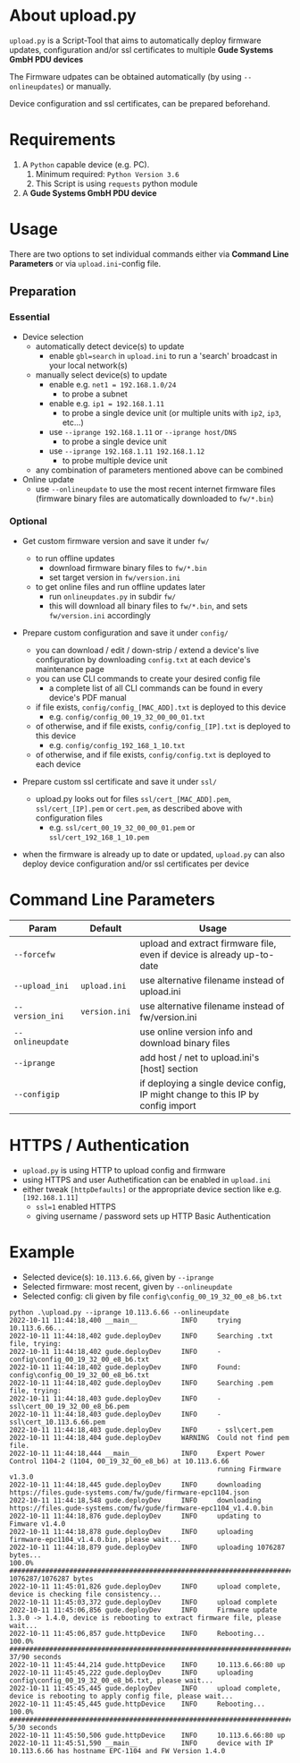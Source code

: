 # About upload.py
`upload.py` is a Script-Tool that aims to automatically deploy firmware updates, 
configuration and/or ssl certificates to multiple **Gude Systems GmbH PDU devices**

The Firmware udpates can be obtained automatically (by using `--onlineupdates`) or manually.

Device configuration and ssl certificates, can be prepared beforehand.

# Requirements
1. A `Python` capable device (e.g. PC).
   1. Minimum required: `Python Version 3.6`
   2. This Script is using `requests` python module
2. A **Gude Systems GmbH PDU device**

# Usage

There are two options to set individual commands either via **Command Line Parameters** or via `upload.ini`-config file.

## Preparation

### Essential
- Device selection
  - automatically detect device(s) to update
    - enable `gbl=search` in `upload.ini` to run a 'search' broadcast in your local network(s)
  - manually select device(s) to update
    - enable e.g. `net1 = 192.168.1.0/24`
      - to probe a subnet
    - enable e.g. `ip1 = 192.168.1.11`
      - to probe a single device unit (or multiple units with `ip2`, `ip3`, etc...)
    - use `--iprange 192.168.1.11` or `--iprange host/DNS` 
      - to probe a single device unit
    - use `--iprange 192.168.1.11 192.168.1.12` 
      - to probe multiple device unit
  - any combination of parameters mentioned above can be combined
- Online update
  - use `--onlineupdate` to use the most recent internet firmware files
  (firmware binary files are automatically downloaded to `fw/*.bin`)

### Optional

- Get custom firmware version and save it under `fw/`
  - to run offline updates
    - download firmware binary files to `fw/*.bin`
    - set target version in `fw/version.ini`
  - to get online files and run offline updates later
    - run `onlineupdates.py` in subdir `fw/`
    - this will download all binary files to `fw/*.bin`, and sets `fw/version.ini` accordingly

- Prepare custom configuration and save it under `config/`
  - you can download / edit / down-strip / extend a device's live configuration by downloading `config.txt` at each device's maintenance page
  - you can use CLI commands to create your desired config file
    - a complete list of all CLI commands can be found in every device's PDF manual
  - if file exists, `config/config_[MAC_ADD].txt` is deployed to this device
    - e.g. `config/config_00_19_32_00_00_01.txt`
  - of otherwise, and if file exists, `config/config_[IP].txt` is deployed to this device
    - e.g. `config/config_192_168_1_10.txt`
  - of otherwise, and if file exists, `config/config.txt` is deployed to each device
- Prepare custom ssl certificate and save it under `ssl/`
  - upload.py looks out for files `ssl/cert_[MAC_ADD].pem`, `ssl/cert_[IP].pem` or `cert.pem`, 
  as described above with configuration files
    - e.g. `ssl/cert_00_19_32_00_00_01.pem` or `ssl/cert_192_168_1_10.pem` 
- when the firmware is already up to date or updated, `upload.py` can also deploy device configuration 
  and/or ssl certificates per device 

# Command Line Parameters
| Param            | Default       | Usage
|------------------|---------------|------------------
| `--forcefw`      |               | upload and extract firmware file, even if device is already up-to-date 
| `--upload_ini`   | `upload.ini`  | use alternative filename instead of upload.ini
| `--version_ini`  | `version.ini` | use alternative filename instead of fw/version.ini
| `--onlineupdate` |               | use online version info and download binary files
| `--iprange`      |               | add host / net to upload.ini's [host] section
| `--configip`     |               | if deploying a single device config, IP might change to this IP by config import 

# HTTPS / Authentication
- `upload.py` is using HTTP to upload config and firmware
- using HTTPS and user Authetification can be enabled in `upload.ini` 
- either tweak `[httpDefaults]` or the appropriate device section like e.g. `[192.168.1.11]`
  - `ssl=1` enabled HTTPS
  - giving username / password sets up HTTP Basic Authentication

# Example
- Selected device(s): `10.113.6.66`, given by `--iprange`
- Selected firmware: most recent, given by `--onlineupdate`
- Selected config: cli given by file `config\config_00_19_32_00_e8_b6.txt`

```
python .\upload.py --iprange 10.113.6.66 --onlineupdate
2022-10-11 11:44:18,400 __main__           INFO     trying 10.113.6.66...
2022-10-11 11:44:18,402 gude.deployDev     INFO     Searching .txt file, trying:
2022-10-11 11:44:18,402 gude.deployDev     INFO     - config\config_00_19_32_00_e8_b6.txt
2022-10-11 11:44:18,402 gude.deployDev     INFO     Found: config\config_00_19_32_00_e8_b6.txt
2022-10-11 11:44:18,402 gude.deployDev     INFO     Searching .pem file, trying:
2022-10-11 11:44:18,403 gude.deployDev     INFO     - ssl\cert_00_19_32_00_e8_b6.pem
2022-10-11 11:44:18,403 gude.deployDev     INFO     - ssl\cert_10.113.6.66.pem
2022-10-11 11:44:18,403 gude.deployDev     INFO     - ssl\cert.pem
2022-10-11 11:44:18,404 gude.deployDev     WARNING  Could not find pem file.
2022-10-11 11:44:18,444 __main__           INFO     Expert Power Control 1104-2 (1104, 00_19_32_00_e8_b6) at 10.113.6.66
                                                    running Firmware v1.3.0
2022-10-11 11:44:18,445 gude.deployDev     INFO     downloading https://files.gude-systems.com/fw/gude/firmware-epc1104.json
2022-10-11 11:44:18,548 gude.deployDev     INFO     downloading https://files.gude-systems.com/fw/gude/firmware-epc1104_v1.4.0.bin
2022-10-11 11:44:18,876 gude.deployDev     INFO     updating to Fimware v1.4.0
2022-10-11 11:44:18,878 gude.deployDev     INFO     uploading firmware-epc1104_v1.4.0.bin, please wait...
2022-10-11 11:44:18,879 gude.deployDev     INFO     uploading 1076287 bytes...
100.0% ########################################################################################## 1076287/1076287 bytes
2022-10-11 11:45:01,826 gude.deployDev     INFO     upload complete, device is checking file consistency...
2022-10-11 11:45:03,372 gude.deployDev     INFO     upload complete
2022-10-11 11:45:06,856 gude.deployDev     INFO     Firmware update 1.3.0 -> 1.4.0, device is rebooting to extract firmware file, please wait...
2022-10-11 11:45:06,857 gude.httpDevice    INFO     Rebooting...
100.0% ################################################################################################## 37/90 seconds
2022-10-11 11:45:44,214 gude.httpDevice    INFO     10.113.6.66:80 up
2022-10-11 11:45:45,222 gude.deployDev     INFO     uploading config\config_00_19_32_00_e8_b6.txt, please wait...
2022-10-11 11:45:45,445 gude.deployDev     INFO     upload complete, device is rebooting to apply config file, please wait...
2022-10-11 11:45:45,445 gude.httpDevice    INFO     Rebooting...
100.0% ################################################################################################## 5/30 seconds
2022-10-11 11:45:50,506 gude.httpDevice    INFO     10.113.6.66:80 up
2022-10-11 11:45:51,590 __main__           INFO     device with IP 10.113.6.66 has hostname EPC-1104 and FW Version 1.4.0
```
